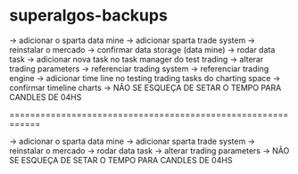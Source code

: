 # superalgos-backups

-> adicionar o sparta data mine
-> adicionar sparta trade system
-> reinstalar o mercado
-> confirmar data storage (data mine)
-> rodar data task
-> adicionar nova task no task manager do test trading
-> alterar trading parameters
-> referenciar trading system
-> referenciar trading engine
-> adicionar time line no testing trading tasks do charting space
-> confirmar timeline charts
-> NÃO SE ESQUEÇA DE SETAR O TEMPO PARA CANDLES DE 04HS

============================================================

-> adicionar o sparta data mine
-> adicionar sparta trade system
-> reinstalar o mercado
-> rodar data task
-> alterar trading parameters
-> NÃO SE ESQUEÇA DE SETAR O TEMPO PARA CANDLES DE 04HS
